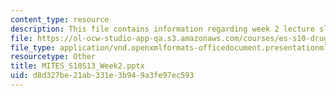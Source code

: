 ```yaml
---
content_type: resource
description: This file contains information regarding week 2 lecture slides.
file: https://ol-ocw-studio-app-qa.s3.amazonaws.com/courses/es-s10-drugs-and-the-brain-spring-2013/d8d327be21ab331e3b949a3fe97ec593_MITES_S10S13_Week2.pptx
file_type: application/vnd.openxmlformats-officedocument.presentationml.presentation
resourcetype: Other
title: MITES_S10S13_Week2.pptx
uid: d8d327be-21ab-331e-3b94-9a3fe97ec593
---
```

